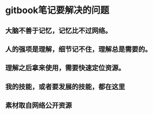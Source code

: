 # gitbook笔记要解决的问题

## 大脑不善于记忆，记忆比不过网络。

## 人的强项是理解，细节记不住，理解总是需要的。

## 理解之后拿来使用，需要快速定位资源。

## 我的技能，或者要发展的技能，都在这里

## 素材取自网络公开资源